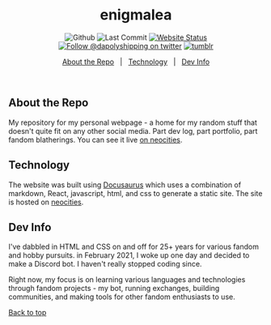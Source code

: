 <h1 align="center">enigmalea</h1>
<div align="center">

![Github](https://img.shields.io/github/license/enigmalea/enigmalea)
![Last Commit](https://img.shields.io/github/last-commit/enigmalea/enigmalea)
[![Website Status](https://img.shields.io:/website?&up_message=online&url=https%3A%2F%2Fenigmalea.neocities.org)](http://enigmalea.neocities.org)<br />
[![Follow @dapolyshipping on twitter](https://img.shields.io/twitter/follow/enigmaleaDA?style=flat&label=Twitter&logo=twitter&logoColor=ffffff&color=1DA1F2)](https://twitter.com/enigmaleaDA)
[![tumblr](https://img.shields.io/badge/enigmalea-%2336465D.svg?&style=flat&logo=Tumblr&logoColor=white)](https://enigmalea.tumblr.com)

<a href="#about-the-repo">About the Repo</a> &#xa0; | &#xa0;
<a href="#technology">Technology</a> &#xa0; | &#xa0;
<a href="#dev-info" target="_blank">Dev Info</a>

</div>

<br>

## About the Repo

My repository for my personal webpage - a home for my random stuff that doesn't
quite fit on any other social media. Part dev log, part portfolio, part fandom
blatherings. You can see it live [on neocities](http://enigmalea.neocities.org).

## Technology

The website was built using [Docusaurus](https://docusaurus.io) which uses a
combination of markdown, React, javascript, html, and css to generate a static
site. The site is hosted on [neocities](http://www.neocities.org).

## Dev Info

I've dabbled in HTML and CSS on and off for 25+ years for various fandom and
hobby pursuits. in February 2021, I woke up one day and decided to make a
Discord bot. I haven't really stopped coding since.

Right now, my focus is on learning various languages and technologies through
fandom projects - my bot, running exchanges, building communities, and making
tools for other fandom enthusiasts to use.

<a href="#top">Back to top</a>
